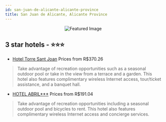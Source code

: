 ```yaml
---
id: san-juan-de-alicante-alicante-province
title: San Juan de Alicante, Alicante Province
---
```


<center><img src="https://i.travelapi.com/hotels/2000000/1890000/1887900/1887885/ac4365b0_z.jpg" alt="Featured Image" /></center>


##  3 star hotels - ⭐️⭐️⭐️

-    [Hotel Torre Sant Joan](https://us.hurb.com/hotels/san-juan-de-alicante/hotel-torre-sant-joan-JNP-JP554186?cmp=18055) Prices from R$370.26
   > Take advantage of recreation opportunities such as a seasonal outdoor pool or take in the view from a terrace and a garden. This hotel also features complimentary wireless Internet access, tour/ticket assistance, and a banquet hall.
-    [HOTEL ABRIL***](https://us.hurb.com/hotels/san-juan-de-alicante/hotel-abril-JNP-JP002186?cmp=18055) Prices from R$191.04
   > Take advantage of recreation opportunities including a seasonal outdoor pool and bicycles to rent. This hotel also features complimentary wireless Internet access and concierge services.
